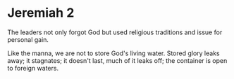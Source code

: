 # Jeremiah 2

The leaders not only forgot God but used religious traditions and issue for personal gain.

Like the manna, we are not to store God's living water.
Stored glory leaks away;
it stagnates;
it doesn't last, much of it leaks off;
the container is open to foreign waters.
